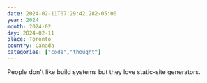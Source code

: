```yaml
---
date: 2024-02-11T07:29:42.282-05:00
year: 2024
month: 2024-02
day: 2024-02-11
place: Toronto
country: Canada
categories: ["code","thought"]
---
```

People don't like build systems but they love static-site generators.

